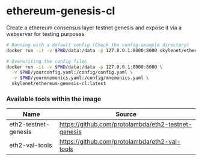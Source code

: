 # ethereum-genesis-cl

Create a ethereum consensus layer testnet genesis and expose it via a webserver for testing purposes

```sh
# Running with a default config (Check the config-example directory)
docker run -it -v $PWD/data:/data -p 127.0.0.1:8000:8000 skylenet/ethereum-genesis-cl:latest

# Overwriting the config files
docker run -it -v $PWD/data:/data -p 127.0.0.1:8000:8000 \
  -v $PWD/yourconfig.yaml:/config/config.yaml \
  -v $PWD/yourmnemonics.yaml:/config/mnemonics.yaml \
  skylenet/ethereum-genesis-cl:latest
```


### Available tools within the image

Name | Source
---- | ----
eth2-testnet-genesis | https://github.com/protolambda/eth2-testnet-genesis
eth2-val-tools | https://github.com/protolambda/eth2-val-tools
